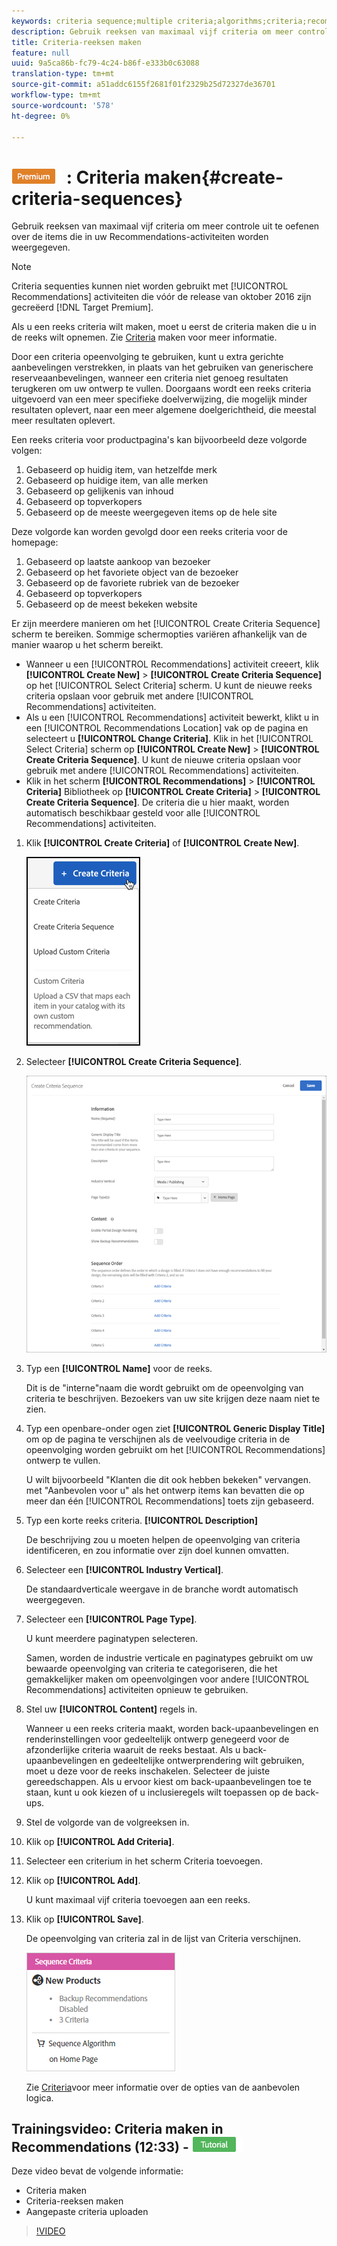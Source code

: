 ```yaml
---
keywords: criteria sequence;multiple criteria;algorithms;criteria;recommendations criteria
description: Gebruik reeksen van maximaal vijf criteria om meer controle uit te oefenen over de items die in uw Recommendations-activiteiten worden weergegeven.
title: Criteria-reeksen maken
feature: null
uuid: 9a5ca86b-fc79-4c24-b86f-e333b0c63088
translation-type: tm+mt
source-git-commit: a51addc6155f2681f01f2329b25d72327de36701
workflow-type: tm+mt
source-wordcount: '578'
ht-degree: 0%

---
```



# ![PREMIUM](/help/assets/premium.png) : Criteria maken{#create-criteria-sequences}

Gebruik reeksen van maximaal vijf criteria om meer controle uit te oefenen over de items die in uw Recommendations-activiteiten worden weergegeven.

>[!NOTE]
>
>Criteria sequenties kunnen niet worden gebruikt met [!UICONTROL Recommendations] activiteiten die vóór de release van oktober 2016 zijn gecreëerd [!DNL Target Premium].

Als u een reeks criteria wilt maken, moet u eerst de criteria maken die u in de reeks wilt opnemen. Zie [Criteria](../../c-recommendations/c-algorithms/create-new-algorithm.md#task_8A9CB465F28D44899F69F38AD27352FE) maken voor meer informatie.

Door een criteria opeenvolging te gebruiken, kunt u extra gerichte aanbevelingen verstrekken, in plaats van het gebruiken van generischere reserveaanbevelingen, wanneer een criteria niet genoeg resultaten terugkeren om uw ontwerp te vullen. Doorgaans wordt een reeks criteria uitgevoerd van een meer specifieke doelverwijzing, die mogelijk minder resultaten oplevert, naar een meer algemene doelgerichtheid, die meestal meer resultaten oplevert.

Een reeks criteria voor productpagina&#39;s kan bijvoorbeeld deze volgorde volgen:

1. Gebaseerd op huidig item, van hetzelfde merk
1. Gebaseerd op huidige item, van alle merken
1. Gebaseerd op gelijkenis van inhoud
1. Gebaseerd op topverkopers
1. Gebaseerd op de meeste weergegeven items op de hele site

Deze volgorde kan worden gevolgd door een reeks criteria voor de homepage:

1. Gebaseerd op laatste aankoop van bezoeker
1. Gebaseerd op het favoriete object van de bezoeker
1. Gebaseerd op de favoriete rubriek van de bezoeker
1. Gebaseerd op topverkopers
1. Gebaseerd op de meest bekeken website

Er zijn meerdere manieren om het [!UICONTROL Create Criteria Sequence] scherm te bereiken. Sommige schermopties variëren afhankelijk van de manier waarop u het scherm bereikt.

* Wanneer u een [!UICONTROL Recommendations] activiteit creeert, klik **[!UICONTROL Create New]** > **[!UICONTROL Create Criteria Sequence]** op het [!UICONTROL Select Criteria] scherm. U kunt de nieuwe reeks criteria opslaan voor gebruik met andere [!UICONTROL Recommendations] activiteiten.
* Als u een [!UICONTROL Recommendations] activiteit bewerkt, klikt u in een [!UICONTROL Recommendations Location] vak op de pagina en selecteert u **[!UICONTROL Change Criteria]**. Klik in het [!UICONTROL Select Criteria] scherm op **[!UICONTROL Create New]** > **[!UICONTROL Create Criteria Sequence]**. U kunt de nieuwe criteria opslaan voor gebruik met andere [!UICONTROL Recommendations] activiteiten.
* Klik in het scherm **[!UICONTROL Recommendations]** > **[!UICONTROL Criteria]** Bibliotheek op **[!UICONTROL Create Criteria]** > **[!UICONTROL Create Criteria Sequence]**. De criteria die u hier maakt, worden automatisch beschikbaar gesteld voor alle [!UICONTROL Recommendations] activiteiten.

1. Klik **[!UICONTROL Create Criteria]** of **[!UICONTROL Create New]**.

   ![Nieuwe criteria maken](/help/c-recommendations/c-algorithms/assets/button_CreateCriteria_new.png)

1. Selecteer **[!UICONTROL Create Criteria Sequence]**.

   ![](assets/CreateCriteriaSequence.png)

1. Typ een **[!UICONTROL Name]** voor de reeks.

   Dit is de &quot;interne&quot;naam die wordt gebruikt om de opeenvolging van criteria te beschrijven. Bezoekers van uw site krijgen deze naam niet te zien.
1. Typ een openbare-onder ogen ziet **[!UICONTROL Generic Display Title]** om op de pagina te verschijnen als de veelvoudige criteria in de opeenvolging worden gebruikt om het [!UICONTROL Recommendations] ontwerp te vullen.

   U wilt bijvoorbeeld &quot;Klanten die dit ook hebben bekeken&quot; vervangen. met &quot;Aanbevolen voor u&quot; als het ontwerp items kan bevatten die op meer dan één [!UICONTROL Recommendations] toets zijn gebaseerd.
1. Typ een korte reeks criteria. **[!UICONTROL Description]**

   De beschrijving zou u moeten helpen de opeenvolging van criteria identificeren, en zou informatie over zijn doel kunnen omvatten.
1. Selecteer een **[!UICONTROL Industry Vertical]**.

   De standaardverticale weergave in de branche wordt automatisch weergegeven.
1. Selecteer een **[!UICONTROL Page Type]**.

   U kunt meerdere paginatypen selecteren.

   Samen, worden de industrie verticale en paginatypes gebruikt om uw bewaarde opeenvolging van criteria te categoriseren, die het gemakkelijker maken om opeenvolgingen voor andere [!UICONTROL Recommendations] activiteiten opnieuw te gebruiken.
1. Stel uw **[!UICONTROL Content]** regels in.

   Wanneer u een reeks criteria maakt, worden back-upaanbevelingen en renderinstellingen voor gedeeltelijk ontwerp genegeerd voor de afzonderlijke criteria waaruit de reeks bestaat. Als u back-upaanbevelingen en gedeeltelijke ontwerprendering wilt gebruiken, moet u deze voor de reeks inschakelen. Selecteer de juiste gereedschappen. Als u ervoor kiest om back-upaanbevelingen toe te staan, kunt u ook kiezen of u inclusieregels wilt toepassen op de back-ups.
1. Stel de volgorde van de volgreeksen in.

1. Klik op **[!UICONTROL Add Criteria]**.
1. Selecteer een criterium in het scherm Criteria toevoegen.
1. Klik op **[!UICONTROL Add]**.

   U kunt maximaal vijf criteria toevoegen aan een reeks.
1. Klik op **[!UICONTROL Save]**.

   De opeenvolging van criteria zal in de lijst van Criteria verschijnen.

   ![](assets/CriteriaSequenceCard.png)

   Zie [Criteria](../../c-recommendations/c-algorithms/algorithms.md#concept_4BD01DC437F543C0A13621C93A302750)voor meer informatie over de opties van de aanbevolen logica.

## Trainingsvideo: Criteria maken in Recommendations (12:33) - ![Zelfstudie](/help/assets/tutorial.png)

Deze video bevat de volgende informatie:

* Criteria maken
* Criteria-reeksen maken
* Aangepaste criteria uploaden

>[!VIDEO](https://video.tv.adobe.com/v/27694?quality=12)

